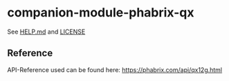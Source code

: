 # companion-module-phabrix-qx

See [HELP.md](./companion/HELP.md) and [LICENSE](./LICENSE)

## Reference
API-Reference used can be found here: https://phabrix.com/api/qx12g.html
